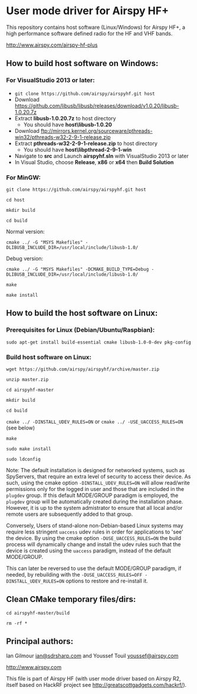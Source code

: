 # User mode driver for Airspy HF+ 

This repository contains host software (Linux/Windows) for Airspy HF+, a high performance software defined radio for the HF and VHF bands.

http://www.airspy.com/airspy-hf-plus

## How to build host software on Windows:

### For VisualStudio 2013 or later:

* `git clone https://github.com/airspy/airspyhf.git host`
* Download https://github.com/libusb/libusb/releases/download/v1.0.20/libusb-1.0.20.7z
* Extract **libusb-1.0.20.7z** to host directory
  * You should have **host\libusb-1.0.20**
* Download ftp://mirrors.kernel.org/sourceware/pthreads-win32/pthreads-w32-2-9-1-release.zip
* Extract **pthreads-w32-2-9-1-release.zip** to host directory
  * You should have **host\libpthread-2-9-1-win**
* Navigate to **src** and Launch **airspyhf.sln** with VisualStudio 2013 or later
* In Visual Studio, choose **Release**, **x86** or **x64** then **Build Solution**

### For MinGW:

`git clone https://github.com/airspy/airspyhf.git host`

`cd host`

`mkdir build`

`cd build`

Normal version:

`cmake ../ -G "MSYS Makefiles" -DLIBUSB_INCLUDE_DIR=/usr/local/include/libusb-1.0/`

Debug version:

`cmake ../ -G "MSYS Makefiles" -DCMAKE_BUILD_TYPE=Debug -DLIBUSB_INCLUDE_DIR=/usr/local/include/libusb-1.0/`

`make`

`make install`


## How to build the host software on Linux:

### Prerequisites for Linux (Debian/Ubuntu/Raspbian):


`sudo apt-get install build-essential cmake libusb-1.0-0-dev pkg-config`


### Build host software on Linux:

`wget https://github.com/airspy/airspyhf/archive/master.zip`

`unzip master.zip`

`cd airspyhf-master`

`mkdir build`

`cd build`

`cmake ../ -DINSTALL_UDEV_RULES=ON` or
`cmake ../ -USE_UACCESS_RULES=ON` (see below)

`make`

`sudo make install`

`sudo ldconfig`

Note: The default installation is designed for networked systems, such as SpyServers, that require an extra level of security to access their device. As such, using the cmake option `-DINSTALL_UDEV_RULES=ON` will allow read/write permissions only for the logged in user and those that are included in the `plugdev` group. If this default MODE/GROUP paradigm is employed, the `plugdev` group will be automatically created during the installation phase. However, it is up to the system admistrator to ensure that all local and/or remote users are subsequently added to that group.

Conversely, Users of stand-alone non-Debian-based Linux systems may require less stringent `uaccess` udev rules in order for applications to 'see' the device. By using the cmake option `-DUSE_UACCESS_RULES=ON` the build process will dynamically change and install the udev rules such that the device is created using the `uaccess` paradigm, instead of the default MODE/GROUP.

This can later be reversed to use the default MODE/GROUP paradigm, if needed, by rebuilding with the `-DUSE_UACCESS_RULES=OFF -DINSTALL_UDEV_RULES=ON` options to restore and re-install it.

## Clean CMake temporary files/dirs:

`cd airspyhf-master/build`

`rm -rf *`


## Principal authors:

Ian Gilmour <ian@sdrsharp.com> and Youssef Touil <youssef@airspy.com> 


http://www.airspy.com

This file is part of Airspy HF (with user mode driver based on Airspy R2, itself based on HackRF project see http://greatscottgadgets.com/hackrf/).
